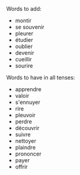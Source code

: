 
Words to add:
- montir
- se souvenir
- pleurer
- étudier
- oublier
- devenir
- cueillir
- sourire

Words to have in all tenses:
- apprendre
- valoir
- s'ennuyer
- rire
- pleuvoir
- perdre
- découvrir
- suivre
- nettoyer
- plaindre
- prononcer
- payer
- offrir

